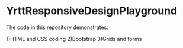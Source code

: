 # YrttResponsiveDesignPlayground

The code in this repository demonstrates:

1)HTML and CSS coding
2)Bootstrap
3)Grids and forms
